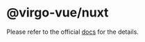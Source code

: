 # @virgo-vue/nuxt

Please refer to the official [docs](https://github.com/jd-solanki/virgo/blob/main/docs/guide/getting-started/installation.md#nuxt) for the details.
